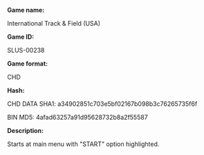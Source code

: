 ﻿**Game name:**

International Track & Field (USA)

**Game ID:**

SLUS-00238

**Game format:**

CHD

**Hash:**

CHD DATA SHA1: a34902851c703e5bf02167b098b3c76265735f6f

BIN MD5: 4afad63257a91d95628732b8a2f55587

**Description:**

Starts at main menu with "START" option highlighted.